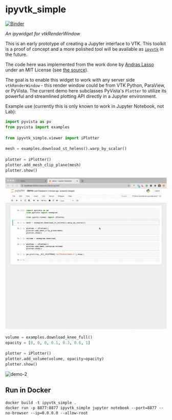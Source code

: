 # ipyvtk_simple

[![Binder](https://mybinder.org/badge_logo.svg)](https://mybinder.org/v2/gh/Kitware/ipyvtk-simple/master)

*An ipywidget for vtkRenderWindow*

This is an early prototype of creating a Jupyter interface to VTK. This toolkit
is a proof of concept and a more polished tool will be available as
[`ipyvtk`](https://github.com/Kitware/ipyvtk) in the future.

The code here was implemented from the work done by [Andras Lasso](https://github.com/lassoan)
under an MIT License (see [the source](https://github.com/Slicer/SlicerJupyter/blob/master/JupyterNotebooks/JupyterNotebooksLib/interactive_view_widget.py)).

The goal is to enable this widget to work with any server side
`vtkRenderWindow` - this render window could be from VTK Python, ParaView, or
PyVista. The current demo here subclasses PyVista's `Plotter` to utilize its
powerful and streamlined plotting API directly in a Jupyter environment.

Example use (currently this is only known to work in Jupyter Notebook, not Lab):

```py
import pyvista as pv
from pyvista import examples

from ipyvtk_simple.viewer import iPlotter

mesh = examples.download_st_helens().warp_by_scalar()

plotter = iPlotter()
plotter.add_mesh_clip_plane(mesh)
plotter.show()
```


![demo-1](demo-1.gif)


```py
volume = examples.download_knee_full()
opacity = [0, 0, 0, 0.1, 0.3, 0.6, 1]

plotter = iPlotter()
plotter.add_volume(volume, opacity=opacity)
plotter.show()
```

![demo-2](demo-2.gif)


## Run in Docker

```
docker build -t ipyvtk_simple .
docker run -p 8877:8877 ipyvtk_simple jupyter notebook --port=8877 --no-browser --ip=0.0.0.0 --allow-root
```
